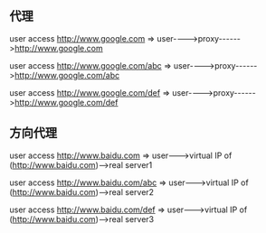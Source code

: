 ## 代理
user access http://www.google.com
=> user---->proxy------>http://www.google.com

user access http://www.google.com/abc
=> user---->proxy------>http://www.google.com/abc

user access http://www.google.com/def
=> user---->proxy------>http://www.google.com/def


## 方向代理
user access http://www.baidu.com
=> user--->virtual IP of (http://www.baidu.com)-->real server1

user access http://www.baidu.com/abc
=> user--->virtual IP of (http://www.baidu.com)-->real server2

user access http://www.baidu.com/def
=> user--->virtual IP of (http://www.baidu.com)-->real server3

